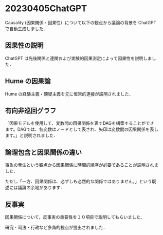 # 20230405ChatGPT
Causality (因果関係・因果性）について以下の観点から議論の背景を ChatGPT で自動生成しました．

## 因果性の説明

ChatGPT は先後関係と連関および実験的因果測定によって因果性を説明しました．

## Hume の因果論

Hume の経験主義・懐疑主義を元に恒常的連接が説明されました．

## 有向非巡回グラフ

「因果モデルを使用して、変数間の因果関係を表すDAGを構築することができます。DAGでは、各変数はノードとして表され、矢印は変数間の因果関係を表します。」と説明されました．

## 論理包含と因果関係の違い

事象の発生という観点から因果関係に時間的順序が必要であることが説明されました．

ただし「一方、因果関係は、必ずしも必然的な関係ではありません。」という既述には議論の余地があります．

## 反事実

因果関係について，反事実の重要性を１０項目で説明してもらいました．

研究・司法・行政など多角的視点が提出されました．
